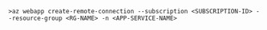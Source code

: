	>az webapp create-remote-connection --subscription <SUBSCRIPTION-ID> --resource-group <RG-NAME> -n <APP-SERVICE-NAME>
